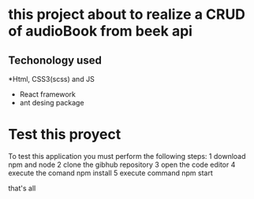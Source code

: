 # this project about to realize a CRUD of audioBook from beek api
## Techonology used

*Html, CSS3(scss) and JS
* React framework
* ant desing package

# Test this proyect

To test this application you must perform the following steps:
1 download npm and node
2 clone the gibhub repository 
3 open the code editor
4 execute the comand npm install
5 execute command npm start

that's all

